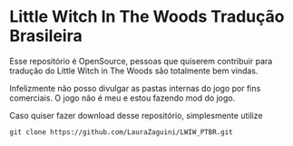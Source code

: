 <h1>Little Witch In The Woods Tradução Brasileira</h1>

Esse repositório é OpenSource, pessoas que quiserem contribuir para tradução do Little Witch in The Woods são totalmente bem vindas. 

Infelizmente não posso divulgar as pastas internas do jogo por fins comerciais. O jogo não é meu e estou fazendo mod do jogo.

Caso quiser fazer download desse repositório, simplesmente utilize

```
git clone https://github.com/LauraZaguini/LWIW_PTBR.git
```
